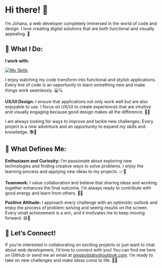# Hi there! 👋
I’m Johana, a web developer completely immersed in the world of code and design. I love creating digital solutions that are both functional and visually appealing. 🚀


## 🚀 What I Do: 
**I work with:**

[![My Skills](https://skillicons.dev/icons?i=js,css,html,figma,react,netlify,webpack,babel,vite,tailwind)](https://skillicons.dev) 

I enjoy watching my code transform into functional and stylish applications. Every line of code is an opportunity to learn something new and make things work seamlessly. 💻🔍

**UX/UI Design:** I ensure that applications not only work well but are also enjoyable to use. I focus on UX/UI to create experiences that are intuitive and visually engaging because good design makes all the difference. 🎨✨

I am always looking for ways to improve and tackle new challenges. Every project is a new adventure and an opportunity to expand my skills and knowledge. 📚💪
## 🎨 What Defines Me:

**Enthusiasm and Curiosity:** I’m passionate about exploring new technologies and finding creative ways to solve problems. I enjoy the learning process and applying new ideas to my projects. 📈🔧

**Teamwork:** I value collaboration and believe that sharing ideas and working together enhances the final outcome. I’m always ready to contribute with good energy and learn from others. 🤝😊

**Positive Attitude:** I approach every challenge with an optimistic outlook and enjoy the process of problem-solving and seeing results on the screen. Every small achievement is a win, and it motivates me to keep moving forward. 😄🎉
## 🔗 Let’s Connect!

If you’re interested in collaborating on exciting projects or just want to chat about web development, I’d love to connect with you! You can find me here on GitHub or send me an email at *amapoladev@outlook.com*. I’m ready to take on new challenges and make ideas come to life. 📩🚀
